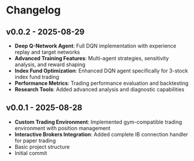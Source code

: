 # Changelog

## v0.0.2 - 2025-08-29
* **Deep Q-Network Agent**: Full DQN implementation with experience replay and target networks
* **Advanced Training Features**: Multi-agent strategies, sensitivity analysis, and reward shaping
* **Index Fund Optimization**: Enhanced DQN agent specifically for 3-stock index fund trading
* **Performance Metrics**: Trading performance evaluation and backtesting
* **Research Tools**: Added advanced analysis and diagnostic capabilities

## v0.0.1 - 2025-08-28
* **Custom Trading Environment**: Implemented gym-compatible trading environment with position management
* **Interactive Brokers Integration**: Added complete IB connection handler for paper trading
* Basic project structure
* Initial commit
